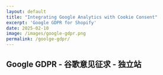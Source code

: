 ```yaml
---
layout: default
title: "Integrating Google Analytics with Cookie Consent"
excerpt: 'Google GDPR for Shopify'
date: 2025-02-10
image: /images/google-gdpr.png
permalink: /goolge-gdpr/
---
```

<h2>Google GDPR - 谷歌意见征求 - 独立站</h2>

